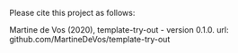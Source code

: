 Please cite this project as follows:

Martine de Vos (2020),  template-try-out - version 0.1.0. url: github.com/MartineDeVos/template-try-out
